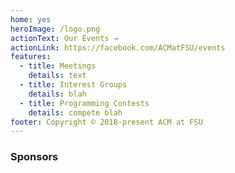 ```yaml
---
home: yes
heroImage: /logo.png
actionText: Our Events →
actionLink: https://facebook.com/ACMatFSU/events
features:
  - title: Meetings
    details: text
  - title: Interest Groups
    details: blah
  - title: Programming Contests
    details: compete blah
footer: Copyright © 2018-present ACM at FSU
---
```


<!-- ## About
ACM is Florida State's premier computer science student organization. We strive to provide our members with an exciting combination of academic, career, and social experiences. -->

### Sponsors
